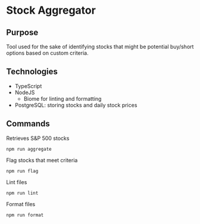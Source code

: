 # Stock Aggregator

## Purpose

Tool used for the sake of identifying stocks that might be potential buy/short options based on custom criteria.

## Technologies

- TypeScript
- NodeJS
  - Biome for linting and formatting
- PostgreSQL: storing stocks and daily stock prices

## Commands

Retrieves S&P 500 stocks
```shell
npm run aggregate
```

Flag stocks that meet criteria
```shell
npm run flag
```

Lint files
```shell
npm run lint
```

Format files
```shell
npm run format
```
